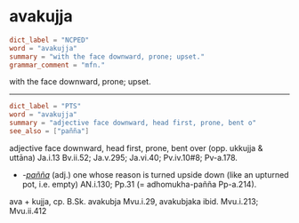 # avakujja

``` toml
dict_label = "NCPED"
word = "avakujja"
summary = "with the face downward, prone; upset."
grammar_comment = "mfn."
```

with the face downward, prone; upset.

--------------------

``` toml
dict_label = "PTS"
word = "avakujja"
summary = "adjective face downward, head first, prone, bent o"
see_also = ["pañña"]
```

adjective face downward, head first, prone, bent over (opp. ukkujja & uttāna) Ja.i.13 Bv.ii.52; Ja.v.295; Ja.vi.40; Pv.iv.10#8; Pv\-a.178.

* *\-[pañña](pañña.md)* (adj.) one whose reason is turned upside down (like an upturned pot, i.e. empty) AN.i.130; Pp.31 (= adhomukha\-pañña Pp\-a.214).

ava \+ kujja, cp. B.Sk. avakubja Mvu.i.29, avakubjaka ibid. Mvu.i.213; Mvu.ii.412


